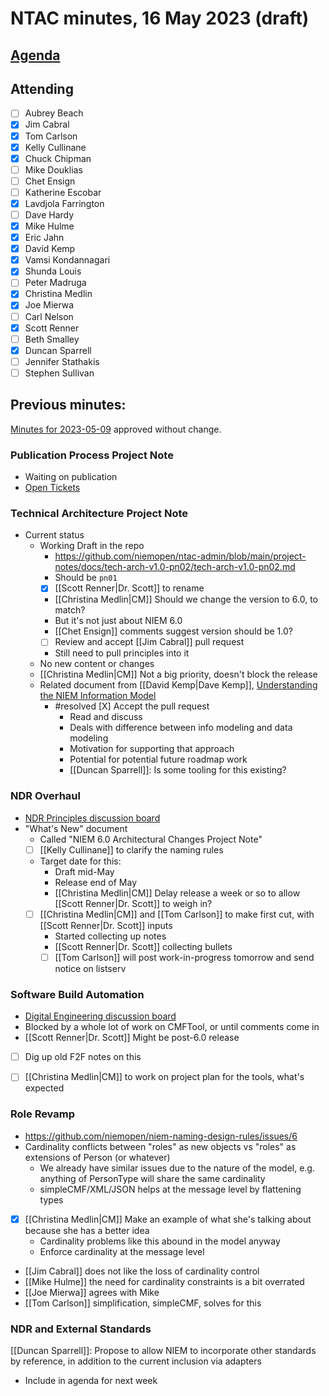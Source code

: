 # NTAC minutes, 16 May 2023 (draft)

## [Agenda](2023-05-16-agenda.md)

## Attending

- [ ] Aubrey Beach
- [x] Jim Cabral
- [x] Tom Carlson
- [x] Kelly Cullinane
- [x] Chuck Chipman
- [ ] Mike Douklias
- [ ] Chet Ensign
- [ ] Katherine Escobar
- [x] Lavdjola Farrington
- [ ] Dave Hardy
- [x] Mike Hulme
- [x] Eric Jahn
- [x] David Kemp
- [x] Vamsi Kondannagari
- [x] Shunda Louis
- [ ] Peter Madruga
- [x] Christina Medlin
- [x] Joe Mierwa
- [ ] Carl Nelson
- [x] Scott Renner
- [ ] Beth Smalley
- [x] Duncan Sparrell
- [ ] Jennifer Stathakis
- [ ] Stephen Sullivan

## **Previous minutes:**  

[Minutes for 2023-05-09](2023-05-09-minutes.md) approved without change.

### Publication Process Project Note

- Waiting on publication
- [Open Tickets](https://issues.oasis-open.org/projects/TCADMIN/issues/TCADMIN-4352?filter=allopenissues)

### Technical Architecture Project Note

- Current status
  - Working Draft in the repo
    - https://github.com/niemopen/ntac-admin/blob/main/project-notes/docs/tech-arch-v1.0-pn02/tech-arch-v1.0-pn02.md
    - Should be `pn01`
    - [x] [[Scott Renner|Dr. Scott]] to rename
    - [[Christina Medlin|CM]] Should we change the version to 6.0, to match?
    - But it's not just about NIEM 6.0
    - [[Chet Ensign]] comments suggest version should be 1.0?
    - [ ] Review and accept [[Jim Cabral]] pull request
    - Still need to pull principles into it
  - No new content or changes
  - [[Christina Medlin|CM]] Not a big priority, doesn't block the release
  - Related document from [[David Kemp|Dave Kemp]], [Understanding the NIEM Information Model](https://github.com/davaya/ntac-admin/blob/information-model/project-notes/docs/information-model-v1.0-pn01/information-model-v1.0.md)
    - #resolved [X] Accept the pull request
      - Read and discuss
      - Deals with difference between info modeling and data modeling
      - Motivation for supporting that approach
      - Potential for potential future roadmap work
      - [[Duncan Sparrell]]: Is some tooling for this existing?

### NDR Overhaul

- [NDR Principles discussion board](https://github.com/niemopen/ntac-admin/discussions/38)
- "What's New" document
  - Called "NIEM 6.0 Architectural Changes Project Note"
  - [ ] [[Kelly Cullinane]] to clarify the naming rules
  - Target date for this:
    - Draft mid-May
    - Release end of May
    - [[Christina Medlin|CM]] Delay release a week or so to allow [[Scott Renner|Dr. Scott]] to weigh in?
  - [ ] [[Christina Medlin|CM]] and [[Tom Carlson]] to make first cut, with [[Scott Renner|Dr. Scott]] inputs
    - Started collecting up notes
    - [[Scott Renner|Dr. Scott]] collecting bullets
    - [ ] [[Tom Carlson]] will post work-in-progress tomorrow and send notice on listserv

### Software Build Automation

- [Digital Engineering discussion board](https://github.com/niemopen/ntac-admin/discussions/41)
- Blocked by a whole lot of work on CMFTool, or until comments come in
- [[Scott Renner|Dr. Scott]] Might be post-6.0 release
- [ ] Dig up old F2F notes on this

- [ ] [[Christina Medlin|CM]] to work on project plan for the tools, what's expected

### Role Revamp

- https://github.com/niemopen/niem-naming-design-rules/issues/6
- Cardinality conflicts between "roles" as new objects vs "roles" as extensions of Person (or whatever)
  - We already have similar issues due to the nature of the model, e.g. anything of PersonType will share the same cardinality
  - simpleCMF/XML/JSON helps at the message level by flattening types
- [x] [[Christina Medlin|CM]] Make an example of what she's talking about because she has a better idea
  - Cardinality problems like this abound in the model anyway
  - Enforce cardinality at the message level
- [[Jim Cabral]] does not like the loss of cardinality control
- [[Mike Hulme]] the need for cardinality constraints is a bit overrated
- [[Joe Mierwa]] agrees with Mike
- [[Tom Carlson]] simplification, simpleCMF, solves for this

### NDR and External Standards

[[Duncan Sparrell]]: Propose to allow NIEM to incorporate other standards by reference, in addition to the current inclusion via adapters

- Include in agenda for next week
